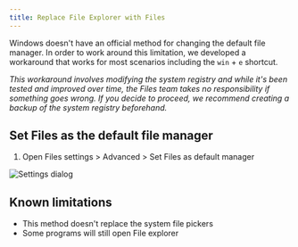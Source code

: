 ```yaml
---
title: Replace File Explorer with Files
---
```


Windows doesn't have an official method for changing the default file manager. In order to work around this limitation, we developed a workaround that works for most scenarios including the `win` + `e` shortcut.

_This workaround involves modifying the system registry and while it's been tested and improved over time, the Files team takes no responsibility if something goes wrong. If you decide to proceed, we recommend creating a backup of the system registry beforehand._

## Set Files as the default file manager

1. Open Files settings > Advanced > Set Files as default manager

![Settings dialog](/docs-resources/Settings-Dialog-Advanced.png)

## Known limitations

- This method doesn't replace the system file pickers
- Some programs will still open File explorer
